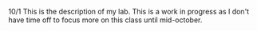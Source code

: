10/1
This is the description of my lab.  This is a work in progress as I don't have time off to focus more on this class until mid-october.
